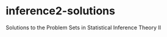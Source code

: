 inference2-solutions
====================

Solutions to the Problem Sets in Statistical Inference Theory II
